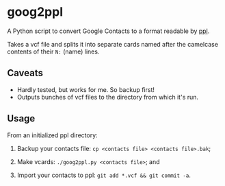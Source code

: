 # goog2ppl

A Python script to convert Google Contacts to a format readable by [ppl](http://ppladdressbook.org/).

Takes a vcf file and splits it into separate cards named after the camelcase contents of their `N:` (name) lines.

## Caveats

- Hardly tested, but works for me. So backup first!
- Outputs bunches of vcf files to the directory from which it's run.

## Usage

From an initialized ppl directory:

1. Backup your contacts file: `cp <contacts file> <contacts file>.bak`;

2. Make vcards: `./goog2ppl.py <contacts file>`; and

3. Import your contacts to ppl: `git add *.vcf && git commit -a`.
